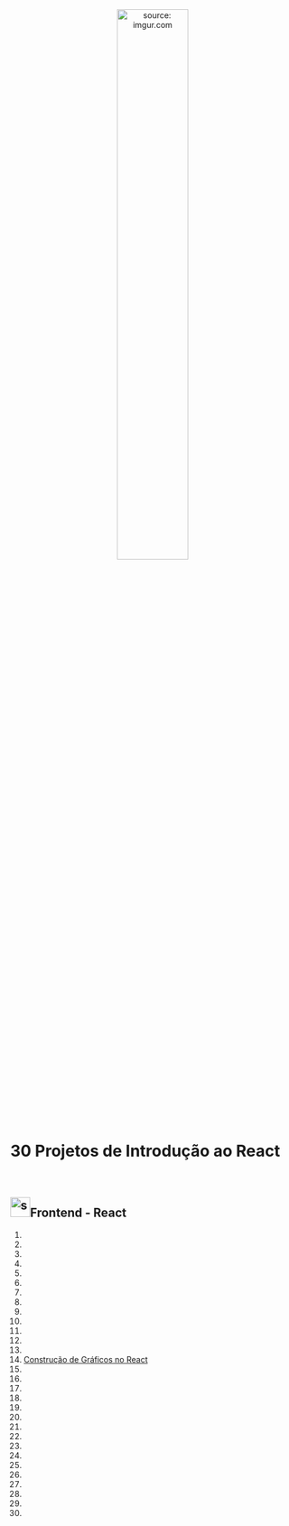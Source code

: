 ﻿<div align="center">
    <img src="https://i.imgur.com/AzshGmS.png" title="source: imgur.com" width="50%"/> 
</div>
<br />

<h1>30 Projetos de Introdução ao React</h1>

<br />

<h2><img src="https://i.imgur.com/H9wEgsJ.png" title="source: imgur.com" width="35px"/>Frontend - React</h2>

1. <a href="#"></a>
2. <a href="#"></a>
3. <a href="#"></a>
4. <a href="#"></a>
5. <a href="#"></a>
6. <a href="#"></a>
7. <a href="#"></a>
8. <a href="#"></a>
9. <a href="#"></a>
10. <a href="#"></a>
11. <a href="#"></a>
12. <a href="#"></a>
13. <a href="#"></a>
14. <a href="14_graficos">Construção de Gráficos no React</a>
15. <a href="#"></a>
16. <a href="#"></a>
17. <a href="#"></a>
18. <a href="#"></a>
19. <a href="#"></a>
20. <a href="#"></a>
21. <a href="#"></a>
22. <a href="#"></a>
23. <a href="#"></a>
24. <a href="#"></a>
25. <a href="#"></a>
26. <a href="#"></a>
27. <a href="#"></a>
28. <a href="#"></a>
29. <a href="#"></a>
30. <a href="#"></a>